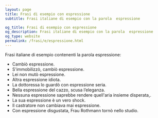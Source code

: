 ```yaml
---
layout: page
title: Frasi di esempio con espressione 
subtitle: Frasi italiane di esempio con la parola  espressione

og_title: Frasi di esempio con espressione 
og_description: Frasi italiane di esempio con la parola  espressione
og_type: website
permalink: /frasi/e/espressione.html
---
```


Frasi italiane di esempio contenenti la parola espressione:


- Cambiò espressione.
- S'immobilizzò, cambiò espressione.
- Lei non mutò espressione.
- Altra espressione idiota.
- La dottoressa lo guardò con espressione seria.
- Bella espressione del cazzo, scusa l’eleganza.
- Nessuna espressione saprebbe rendere quell'aria insieme disperata,.
- La sua espressione è un vero shock.
- Il castratore non cambiava mai espressione.
- Con espressione disgustata, Frau Rothmann tornò nello studio.
